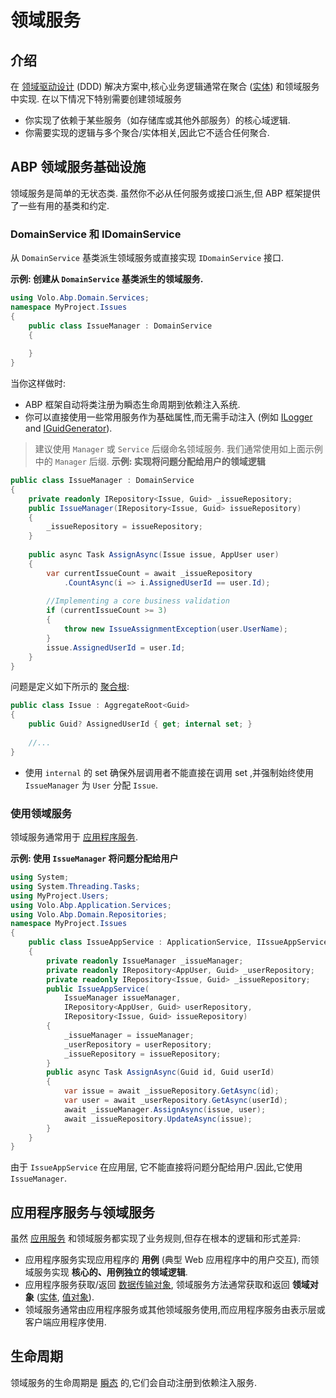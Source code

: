 # 领域服务

## 介绍

在 [领域驱动设计](Domain-Driven-Design.md) (DDD) 解决方案中,核心业务逻辑通常在聚合 ([实体](Entities.md)) 和领域服务中实现. 在以下情况下特别需要创建领域服务

* 你实现了依赖于某些服务（如存储库或其他外部服务）的核心域逻辑.
* 你需要实现的逻辑与多个聚合/实体相关,因此它不适合任何聚合.

## ABP 领域服务基础设施

领域服务是简单的无状态类. 虽然你不必从任何服务或接口派生,但 ABP 框架提供了一些有用的基类和约定.

### DomainService 和 IDomainService

从 `DomainService` 基类派生领域服务或直接实现 `IDomainService` 接口.

**示例: 创建从 `DomainService` 基类派生的领域服务.**

````csharp
using Volo.Abp.Domain.Services;
namespace MyProject.Issues
{
    public class IssueManager : DomainService
    {
        
    }
}
````

当你这样做时:

* ABP 框架自动将类注册为瞬态生命周期到依赖注入系统.
* 你可以直接使用一些常用服务作为基础属性,而无需手动注入 (例如 [ILogger](Logging.md) and [IGuidGenerator](Guid-Generation.md)).

> 建议使用 `Manager` 或 `Service` 后缀命名领域服务. 我们通常使用如上面示例中的 `Manager` 后缀.
**示例: 实现将问题分配给用户的领域逻辑**

````csharp
public class IssueManager : DomainService
{
    private readonly IRepository<Issue, Guid> _issueRepository;
    public IssueManager(IRepository<Issue, Guid> issueRepository)
    {
        _issueRepository = issueRepository;
    }
    
    public async Task AssignAsync(Issue issue, AppUser user)
    {
        var currentIssueCount = await _issueRepository
            .CountAsync(i => i.AssignedUserId == user.Id);
        
        //Implementing a core business validation
        if (currentIssueCount >= 3)
        {
            throw new IssueAssignmentException(user.UserName);
        }
        issue.AssignedUserId = user.Id;
    }    
}
````

问题是定义如下所示的 [聚合根](Entities.md):

````csharp
public class Issue : AggregateRoot<Guid>
{
    public Guid? AssignedUserId { get; internal set; }
    
    //...
}
````

* 使用 `internal` 的 set 确保外层调用者不能直接在调用 set ,并强制始终使用 `IssueManager` 为 `User` 分配 `Issue`.

### 使用领域服务

领域服务通常用于 [应用程序服务](Application-Services.md).

**示例: 使用 `IssueManager` 将问题分配给用户**

````csharp
using System;
using System.Threading.Tasks;
using MyProject.Users;
using Volo.Abp.Application.Services;
using Volo.Abp.Domain.Repositories;
namespace MyProject.Issues
{
    public class IssueAppService : ApplicationService, IIssueAppService
    {
        private readonly IssueManager _issueManager;
        private readonly IRepository<AppUser, Guid> _userRepository;
        private readonly IRepository<Issue, Guid> _issueRepository;
        public IssueAppService(
            IssueManager issueManager,
            IRepository<AppUser, Guid> userRepository,
            IRepository<Issue, Guid> issueRepository)
        {
            _issueManager = issueManager;
            _userRepository = userRepository;
            _issueRepository = issueRepository;
        }
        public async Task AssignAsync(Guid id, Guid userId)
        {
            var issue = await _issueRepository.GetAsync(id);
            var user = await _userRepository.GetAsync(userId);
            await _issueManager.AssignAsync(issue, user);
            await _issueRepository.UpdateAsync(issue);
        }
    }
}
````

由于 `IssueAppService` 在应用层, 它不能直接将问题分配给用户.因此,它使用 `IssueManager`.

## 应用程序服务与领域服务

虽然 [应用服务](Application-Services.md) 和领域服务都实现了业务规则,但存在根本的逻辑和形式差异:

* 应用程序服务实现应用程序的 **用例** (典型 Web 应用程序中的用户交互), 而领域服务实现 **核心的、用例独立的领域逻辑**.
* 应用程序服务获取/返回 [数据传输对象](Data-Transfer-Objects.md), 领域服务方法通常获取和返回 **领域对象** ([实体](Entities.md), [值对象](Value-Objects.md)).
* 领域服务通常由应用程序服务或其他领域服务使用,而应用程序服务由表示层或客户端应用程序使用.

## 生命周期

领域服务的生命周期是 [瞬态](https://docs.abp.io/en/abp/latest/Dependency-Injection) 的,它们会自动注册到依赖注入服务.
